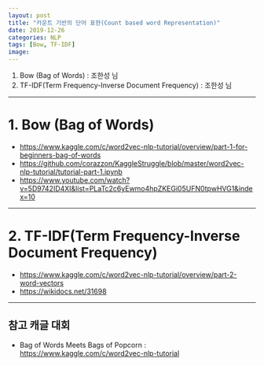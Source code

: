 ```yaml
---
layout: post
title: "카운트 기반의 단어 표현(Count based word Representation)"
date: 2019-12-26
categories: NLP
tags: [Bow, TF-IDF]
image:
---
```


1. Bow (Bag of Words) : 조한성 님
2. TF-IDF(Term Frequency-Inverse Document Frequency) : 조한성 님

***

# 1. Bow (Bag of Words)
- https://www.kaggle.com/c/word2vec-nlp-tutorial/overview/part-1-for-beginners-bag-of-words
- https://github.com/corazzon/KaggleStruggle/blob/master/word2vec-nlp-tutorial/tutorial-part-1.ipynb
- https://www.youtube.com/watch?v=5D9742ID4XI&list=PLaTc2c6yEwmo4hpZKEGi05UFN0tpwHVG1&index=10

***

# 2. TF-IDF(Term Frequency-Inverse Document Frequency)
- https://www.kaggle.com/c/word2vec-nlp-tutorial/overview/part-2-word-vectors
- https://wikidocs.net/31698

***

## 참고 캐글 대회
- Bag of Words Meets Bags of Popcorn : https://www.kaggle.com/c/word2vec-nlp-tutorial
